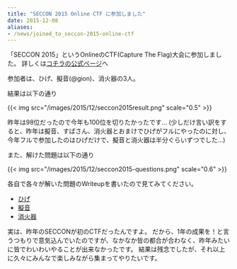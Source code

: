 ```yaml
---
title: "SECCON 2015 Online CTF に参加しました"
date: 2015-12-08
aliases:
- /news/joined_to_seccon-2015-online-ctf
---
```


「SECCON 2015」というOnlineのCTF(Capture The Flag)大会に参加しました。
詳しくは[コチラの公式ページ](http://2015.seccon.jp/seccon2015-online-ctf.html)へ

参加者は、ひげ、擬音(@gion)、消火器の3人。

結果は以下の通り

{{< img src="/images/2015/12/seccon2015result.png" scale="0.5" >}}

昨年は98位だったので今年も100位を切りたかったです...
(少しだけ言い訳をすると、昨年は擬音、すぱさん、消火器とおまけでひげがフルにやったのに対し、今年フルで参加したのはひげだけで、擬音と消火器は半分ぐらいずつでした...)

また、解けた問題は以下の通り

{{< img src="/images/2015/12/seccon2015-questions.png" scale="0.6" >}}

各自で各々が解いた問題のWriteupを書いたので見てみてください。

* [ひげ](https://gist.github.com/matsubara0507/73cbb414b470c2df476b)
* [擬音](https://gist.github.com/gion-xy/dd468f240d959f03f18e)
* [消火器](https://scrapbox.io/iggg/%E6%83%85%E5%A0%B1%E5%8A%9B%E3%81%8C%E4%BD%8E%E3%81%84%E4%BA%BA%E3%81%AE%E3%81%9F%E3%82%81%E3%81%AECTF)

実は、昨年のSECCONが初のCTFだったんですよ。
だから、1年の成果を！と言うつもりで意気込んでいたのですが、なかなか皆の都合が合わなく、昨年みたいに皆でわいわいやることが出来なかったです。
結果は残念でしたが、それ以上に久々にみんなで楽しみながら集まってやりたいです。
